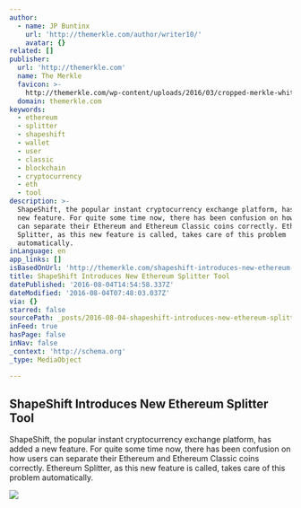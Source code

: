 ```yaml
---
author:
  - name: JP Buntinx
    url: 'http://themerkle.com/author/writer10/'
    avatar: {}
related: []
publisher:
  url: 'http://themerkle.com'
  name: The Merkle
  favicon: >-
    http://themerkle.com/wp-content/uploads/2016/03/cropped-merkle-white-1-192x192.png
  domain: themerkle.com
keywords:
  - ethereum
  - splitter
  - shapeshift
  - wallet
  - user
  - classic
  - blockchain
  - cryptocurrency
  - eth
  - tool
description: >-
  ShapeShift, the popular instant cryptocurrency exchange platform, has added a
  new feature. For quite some time now, there has been confusion on how users
  can separate their Ethereum and Ethereum Classic coins correctly. Ethereum
  Splitter, as this new feature is called, takes care of this problem
  automatically.
inLanguage: en
app_links: []
isBasedOnUrl: 'http://themerkle.com/shapeshift-introduces-new-ethereum-splitter-tool/'
title: ShapeShift Introduces New Ethereum Splitter Tool
datePublished: '2016-08-04T14:54:58.337Z'
dateModified: '2016-08-04T07:48:03.037Z'
via: {}
starred: false
sourcePath: _posts/2016-08-04-shapeshift-introduces-new-ethereum-splitter-tool.md
inFeed: true
hasPage: false
inNav: false
_context: 'http://schema.org'
_type: MediaObject

---
```

<article style=""><h1>ShapeShift Introduces New Ethereum Splitter Tool</h1><p>ShapeShift, the popular instant cryptocurrency exchange platform, has added a new feature. For quite some time now, there has been confusion on how users can separate their Ethereum and Ethereum Classic coins correctly. Ethereum Splitter, as this new feature is called, takes care of this problem automatically.</p><img src="http://themerkle.com/wp-content/uploads/2016/08/Ethereum-Splitter.png" /></article>